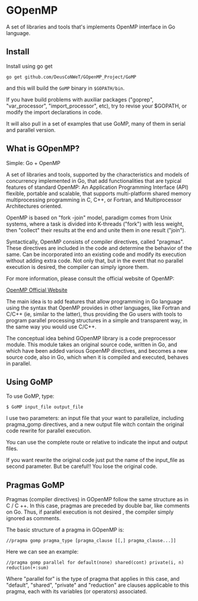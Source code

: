 GOpenMP
=======

A set of libraries and tools that's implements OpenMP interface in Go language.

Install
-------

Install using go get

    go get github.com/DeusCoNWeT/GOpenMP_Project/GoMP

and this will build the `GoMP` binary in `$GOPATH/bin`.

If you have build problems with auxiliar packages ("goprep", "var_processor", "import_processor", etc), try to revise your $GOPATH, or modify the import declarations in code.

It will also pull in a set of examples that use GoMP, many of them in serial and parallel version.

What is GOpenMP?
----------------

Simple: Go + OpenMP
 
A set of libraries and tools, supported by the characteristics and models of concurrency implemented in Go, that add functionalities that are typical features of standard OpenMP: An Application Programming Interface (API) flexible, portable and scalable, that supports multi-platform shared memory multiprocessing programming in C, C++, or Fortran, and Multiprocessor Architectures oriented.

OpenMP is based on "fork -join" model, paradigm comes from Unix systems, where a task is divided into K-threads ("fork") with less weight, then "collect" their results at the end and unite them in one result ("join").

Syntactically, OpenMP consists of compiler directives, called "pragmas". These directives are included in the code and determine the behavior of the same. Can be incorporated into an existing code and modify its execution without adding extra code. Not only that, but in the event that no parallel execution is desired, the compiler can simply ignore them.

For more information, please consult the official website of OpenMP:

[OpenMP Official Website](http://openmp.org/wp/)

The main idea is to add features that allow programming in Go language using the syntax that OpenMP provides in other languages, like Fortran and C/C++ (ie, similar to the latter), thus providing the Go users with tools to program parallel processing structures in a simple and transparent way, in the same way you would use C/C++.

The conceptual idea behind GOpenMP library is a code preprocessor module. This module takes an original source code, written in Go, and which have been added various GopenMP directives, and becomes a new source code, also in Go, which when it is compiled and executed, behaves in parallel.

Using GoMP
----------

To use GoMP, type:

    $ GoMP input_file output_file
  
I use two parameters: an input file that your want to parallelize, including pragma_gomp directives, and a new output file witch contain the original code rewrite for parallel execution.

You can use the complete route or relative to indicate the input and output files.

If you want rewrite the original code just put the name of the input_file as second parameter. But be careful!! You lose the original code.

Pragmas GoMP
------------

Pragmas (compiler directives) in GOpenMP follow the same structure as in C / C ++. In this case, pragmas are preceded by double bar, like comments on Go. Thus, if parallel execution is not desired , the compiler simply ignored as comments.

The basic structure of a pragma in GOpenMP is:

    //pragma gomp pragma_type [pragma_clause [[,] pragma_clause...]]
    
Here we can see an example:

    //pragma gomp parallel for default(none) shared(cont) private(i, n) reduction(+:sum)
    
Where "parallel for" is the type of pragma that applies in this case, and "default", "shared", "private" and "reduction" are clauses applicable to this pragma, each with its variables (or operators) associated.
